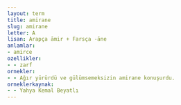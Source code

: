 ```yaml
---
layout: term
title: amirane
slug: amirane
letter: A
lisan: Arapça āmir + Farsça -āne
anlamlar:
- amirce
ozellikler:
- - zarf
ornekler:
- - Ağır yürürdü ve gülümsemeksizin amirane konuşurdu.
orneklerkaynak:
- - Yahya Kemal Beyatlı
---
```

